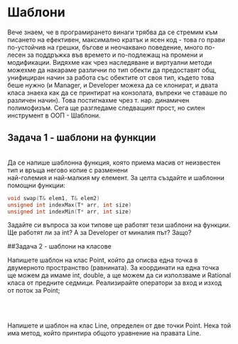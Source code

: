 # Шаблони

Вече знаем, че в програмирането винаги трябва да се стремим към писането на ефективен, максимално кратък и ясен код - 
това го прави по-устойчив на грешки, бъгове и неочаквано поведение, много по-лесен за поддръжка във времето и по-подлежащ
на промени и модификации. Видяхме как чрез наследяване и виртуални методи можехме да накараме различни по тип обекти да предоставят общ,
унифициран начин за работа със обектите от своя тип, където това беше нужно (и Manager, и Developer можеха да се клонират,
и двата класа знаеха как да се принтират на конзолата, въпреки че ставаше по различен начин). Това постигнахме чрез
т. нар. динамичен полимофизъм. Сега ще разгледаме следващият прост, но силен инструмент в ООП - Шаблони.

## Задача 1 - шаблони на функции

<br>
Да се напише шаблонна функция, която приема масив от неизвестен тип и връща негово копие с разменени <br>
най-големия и най-малкия му елемент. За целта създайте и шаблонни помощни функции:
<br>

```c++
void swap(T& elem1, T& elem2)
unsigned int indexMax(T* arr, int size)
unsigned int indexMin(T* arr, int size)
```

Задайте си въпроса за кои типове ще работят тези шаблони на функции. Ще работят ли за int? А за Developer от миналия път? Защо?
<br>

##Задача 2 - шаблони на класове

Напишете шаблон на клас Point, който да описва една точка в двумерното пространство (равнината). За координати на една точка<br>
ще можем да имаме int, double, а ще можем да си използваме и Rational класа от предните седмици. Реализирайте оператори за вход и изход<br>
от поток за Point;

<br>
<br>

Напишете и шаблон на клас Line, определен от две точки Point. Нека той има метод, който принтира общото уравнение на правата Line.